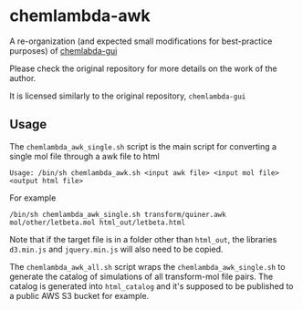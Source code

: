 # chemlambda-awk

A re-organization (and expected small modifications for best-practice purposes) of [chemlabda-gui](https://github.com/chorasimilarity/chemlambda-gui/blob/gh-pages/dynamic/README.md)

Please check the original repository for more details on the work of the author.

It is licensed similarly to the original repository, `chemlambda-gui`


## Usage

The `chemlambda_awk_single.sh` script is the main script for converting a single mol file through a awk file to html

```
Usage: /bin/sh chemlambda_awk.sh <input awk file> <input mol file> <output html file>
```

For example

```
/bin/sh chemlambda_awk_single.sh transform/quiner.awk mol/other/letbeta.mol html_out/letbeta.html
```

Note that if the target file is in a folder other than `html_out`, the libraries `d3.min.js` and `jquery.min.js` will also need to be copied.


The `chemlambda_awk_all.sh` script wraps the `chemlambda_awk_single.sh` to generate the catalog of simulations of all transform-mol file pairs.
The catalog is generated into `html_catalog` and it's supposed to be published to a public AWS S3 bucket for example.